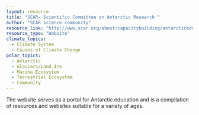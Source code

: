 ```yaml
---
layout: resource
title: "SCAR- Scientific Committee on Antarctic Research "
author: "SCAR science community"
resource_link: "http://www.scar.org/about/capacitybuilding/antarcticeducation/"
resource_type: "Website"
climate_topics:
  - Climate System
  - Causes of Climate Change
polar_topics:
  - Antarctic
  - Glaciers/Land Ice
  - Marine Ecosystem
  - Terrestrial Ecosystem
  - Community
---
```


The website serves as a portal for Antarctic education and is a compilation of resources and websites suitable for a variety of ages.
